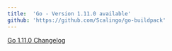 ```yaml
---
title:	'Go - Version 1.11.0 available'
github: 'https://github.com/Scalingo/go-buildpack'
---
```


[Go 1.11.0 Changelog](https://golang.org/doc/devel/release.html#go1.11)
